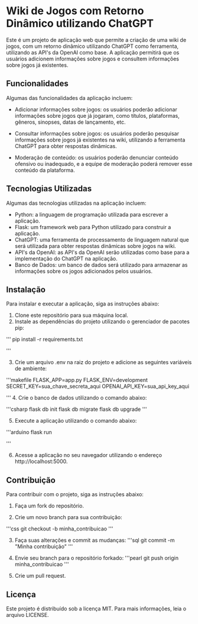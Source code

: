 
# Wiki de Jogos com Retorno Dinâmico utilizando ChatGPT

Este é um projeto de aplicação web que permite a criação de uma wiki de jogos, com um retorno dinâmico utilizando ChatGPT como ferramenta, utilizando as API's da OpenAI como base. A aplicação permitirá que os usuários adicionem informações sobre jogos e consultem informações sobre jogos já existentes.



## Funcionalidades

Algumas das funcionalidades da aplicação incluem:

+ Adicionar informações sobre jogos: os usuários poderão adicionar informações sobre jogos que já jogaram, como títulos, plataformas, gêneros, sinopses, datas de lançamento, etc.

+ Consultar informações sobre jogos: os usuários poderão pesquisar informações sobre jogos já existentes na wiki, utilizando a ferramenta ChatGPT para obter respostas dinâmicas.

+ Moderação de conteúdo: os usuários poderão denunciar conteúdo ofensivo ou inadequado, e a equipe de moderação poderá remover esse conteúdo da plataforma.
## Tecnologias Utilizadas

Algumas das tecnologias utilizadas na aplicação incluem:

+ Python: a linguagem de programação utilizada para escrever a aplicação.
+ Flask: um framework web para Python utilizado para construir a aplicação.
+ ChatGPT: uma ferramenta de processamento de linguagem natural que será utilizada para obter respostas dinâmicas sobre jogos na wiki.
+ API's da OpenAI: as API's da OpenAI serão utilizadas como base para a implementação do ChatGPT na aplicação.
+ Banco de Dados: um banco de dados será utilizado para armazenar as informações sobre os jogos adicionados pelos usuários.


## Instalação

Para instalar e executar a aplicação, siga as instruções abaixo:

1. Clone este repositório para sua máquina local.
2. Instale as dependências do projeto utilizando o gerenciador de pacotes pip:

'''
pip install -r requirements.txt

'''

3. Crie um arquivo .env na raiz do projeto e adicione as seguintes variáveis de ambiente:

'''makefile
 FLASK_APP=app.py
FLASK_ENV=development
SECRET_KEY=sua_chave_secreta_aqui
OPENAI_API_KEY=sua_api_key_aqui

'''
4. Crie o banco de dados utilizando o comando abaixo:

'''csharp
flask db init
flask db migrate
flask db upgrade
'''

5. Execute a aplicação utilizando o comando abaixo:

'''arduino
flask run

'''

6. Acesse a aplicação no seu navegador utilizando o endereço http://localhost:5000.



## Contribuição

Para contribuir com o projeto, siga as instruções abaixo:

1. Faça um fork do repositório.

2. Crie um novo branch para sua contribuição:

'''css
git checkout -b minha_contribuicao
'''

3.  Faça suas alterações e commit as mudanças:
'''sql
git commit -m "Minha contribuição"
'''

4. Envie seu branch para o repositório forkado:
'''pearl
git push origin minha_contribuicao
'''

5. Crie um pull request.
## Licença

Este projeto é distribuído sob a licença MIT. Para mais informações, leia o arquivo LICENSE.
